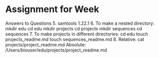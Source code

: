 # Assignment for Week 

Answers to Questions
5. samtools 1.22.1
6. To make a nested directory:
mkdir edu
cd edu
mkdir projects
cd projects
mkdir sequences
cd sequences
7. To make projects in different directories:
cd edu
touch projects_readme.md
touch sequences_readme.md
8. Relative: cat projects/project_readme.md
Absolute: /Users/biouser/edu/projects/project_readme.md

